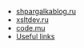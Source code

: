 - [shpargalkablog.ru](http://shpargalkablog.ru/)
- [xsltdev.ru](https://xsltdev.ru/)
- [code.mu](http://code.mu/)
- [Useful links](https://aislam23.github.io/links/)
